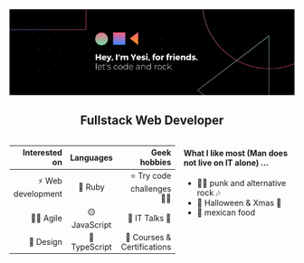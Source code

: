 <img src="img/yesi.png" width="100%" height="15%">

<h2 style="text-align:center"> Fullstack Web Developer </h3>

<div style="display:flex; justify-content:center">

<p style="display:inline-block">

|      Interested on |   Languages   |                Geek hobbies |
| -----------------: | :-----------: | --------------------------: |
| ⚡ Web development |    🔴 Ruby    |   ⭐ Try code challenges 👩‍💻 |
|           🕵️‍♀️ Agile | 🟡 JavaScript |              💬 IT Talks 💌 |
|          🤘 Design | 🔵 TypeScript | 👀 Courses & Certifications |

</p>

<p style="display:inline-block; margin-left:3%">
<div>
<h4> What I like most (Man does not live on IT alone) ...</h4>
<ul>
<li>🏴‍☠️ punk and alternative rock 🎶</li>

<li>🎃 Halloween & Xmas 🎄</li>

<li>🌮 mexican food</li>
</ul>
</div>
</p>

</div>
<!--
**yesi-aracawa/yesi-aracawa** is a ✨ _special_ ✨ repository because its `README.md` (this file) appears on your GitHub profile.

Here are some ideas to get you started:

- 🔭 I’m currently working on ...
- 🌱 I’m currently learning ...
- 👯 I’m looking to collaborate on ...
- 🤔 I’m looking for help with ...
- 💬 Ask me about ...
- 📫 How to reach me: ...
- 😄 Pronouns: ...
- Fun fact: ...
  -->
